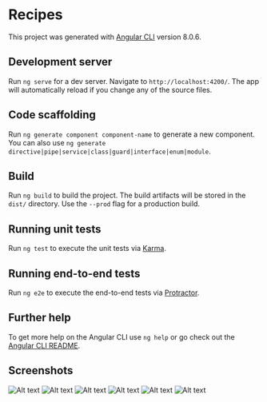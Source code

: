 # Recipes

This project was generated with [Angular CLI](https://github.com/angular/angular-cli) version 8.0.6.

## Development server

Run `ng serve` for a dev server. Navigate to `http://localhost:4200/`. The app will automatically reload if you change any of the source files.

## Code scaffolding

Run `ng generate component component-name` to generate a new component. You can also use `ng generate directive|pipe|service|class|guard|interface|enum|module`.

## Build

Run `ng build` to build the project. The build artifacts will be stored in the `dist/` directory. Use the `--prod` flag for a production build.

## Running unit tests

Run `ng test` to execute the unit tests via [Karma](https://karma-runner.github.io).

## Running end-to-end tests

Run `ng e2e` to execute the end-to-end tests via [Protractor](http://www.protractortest.org/).

## Further help

To get more help on the Angular CLI use `ng help` or go check out the [Angular CLI README](https://github.com/angular/angular-cli/blob/master/README.md).

## Screenshots
![Alt text](https://github.com/Aljamil1113/Angular8Recipe/tree/master/screenshots/login.PNG "LOG IN")
![Alt text](https://github.com/Aljamil1113/Angular8Recipe/tree/master/screenshots/newRecipe.PNG "Add new recipe")
![Alt text](https://github.com/Aljamil1113/Angular8Recipe/tree/master/screenshots/newRecipeIngredient.PNG "Add new recipe with ingredient")
![Alt text](https://github.com/Aljamil1113/Angular8Recipe/tree/master/screenshots/recipes.PNG "List of recipes")
![Alt text](https://github.com/Aljamil1113/Angular8Recipe/tree/master/screenshots/shoppingList.PNG "List of shopping lists")
![Alt text](https://github.com/Aljamil1113/Angular8Recipe/tree/master/screenshots/signUP.PNG "SIGN Up")
